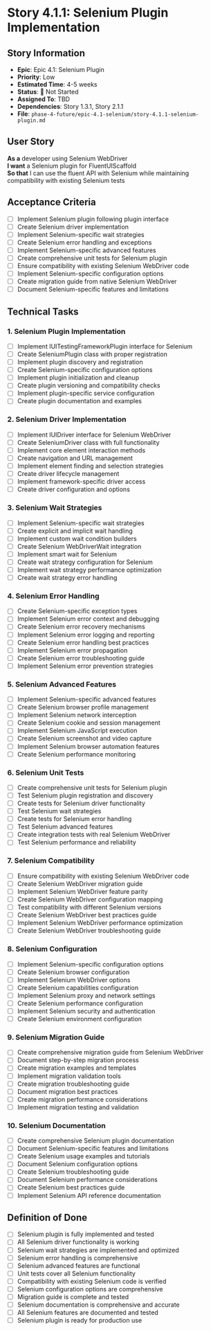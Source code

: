 # Story 4.1.1: Selenium Plugin Implementation

## Story Information
- **Epic**: Epic 4.1: Selenium Plugin
- **Priority**: Low
- **Estimated Time**: 4-5 weeks
- **Status**: 🔴 Not Started
- **Assigned To**: TBD
- **Dependencies**: Story 1.3.1, Story 2.1.1
- **File**: `phase-4-future/epic-4.1-selenium/story-4.1.1-selenium-plugin.md`

## User Story

**As a** developer using Selenium WebDriver  
**I want** a Selenium plugin for FluentUIScaffold  
**So that** I can use the fluent API with Selenium while maintaining compatibility with existing Selenium tests

## Acceptance Criteria

- [ ] Implement Selenium plugin following plugin interface
- [ ] Create Selenium driver implementation
- [ ] Implement Selenium-specific wait strategies
- [ ] Create Selenium error handling and exceptions
- [ ] Implement Selenium-specific advanced features
- [ ] Create comprehensive unit tests for Selenium plugin
- [ ] Ensure compatibility with existing Selenium WebDriver code
- [ ] Implement Selenium-specific configuration options
- [ ] Create migration guide from native Selenium WebDriver
- [ ] Document Selenium-specific features and limitations

## Technical Tasks

### 1. Selenium Plugin Implementation
- [ ] Implement IUITestingFrameworkPlugin interface for Selenium
- [ ] Create SeleniumPlugin class with proper registration
- [ ] Implement plugin discovery and registration
- [ ] Create Selenium-specific configuration options
- [ ] Implement plugin initialization and cleanup
- [ ] Create plugin versioning and compatibility checks
- [ ] Implement plugin-specific service configuration
- [ ] Create plugin documentation and examples

### 2. Selenium Driver Implementation
- [ ] Implement IUIDriver interface for Selenium WebDriver
- [ ] Create SeleniumDriver class with full functionality
- [ ] Implement core element interaction methods
- [ ] Create navigation and URL management
- [ ] Implement element finding and selection strategies
- [ ] Create driver lifecycle management
- [ ] Implement framework-specific driver access
- [ ] Create driver configuration and options

### 3. Selenium Wait Strategies
- [ ] Implement Selenium-specific wait strategies
- [ ] Create explicit and implicit wait handling
- [ ] Implement custom wait condition builders
- [ ] Create Selenium WebDriverWait integration
- [ ] Implement smart wait for Selenium
- [ ] Create wait strategy configuration for Selenium
- [ ] Implement wait strategy performance optimization
- [ ] Create wait strategy error handling

### 4. Selenium Error Handling
- [ ] Create Selenium-specific exception types
- [ ] Implement Selenium error context and debugging
- [ ] Create Selenium error recovery mechanisms
- [ ] Implement Selenium error logging and reporting
- [ ] Create Selenium error handling best practices
- [ ] Implement Selenium error propagation
- [ ] Create Selenium error troubleshooting guide
- [ ] Implement Selenium error prevention strategies

### 5. Selenium Advanced Features
- [ ] Implement Selenium-specific advanced features
- [ ] Create Selenium browser profile management
- [ ] Implement Selenium network interception
- [ ] Create Selenium cookie and session management
- [ ] Implement Selenium JavaScript execution
- [ ] Create Selenium screenshot and video capture
- [ ] Implement Selenium browser automation features
- [ ] Create Selenium performance monitoring

### 6. Selenium Unit Tests
- [ ] Create comprehensive unit tests for Selenium plugin
- [ ] Test Selenium plugin registration and discovery
- [ ] Create tests for Selenium driver functionality
- [ ] Test Selenium wait strategies
- [ ] Create tests for Selenium error handling
- [ ] Test Selenium advanced features
- [ ] Create integration tests with real Selenium WebDriver
- [ ] Test Selenium performance and reliability

### 7. Selenium Compatibility
- [ ] Ensure compatibility with existing Selenium WebDriver code
- [ ] Create Selenium WebDriver migration guide
- [ ] Implement Selenium WebDriver feature parity
- [ ] Create Selenium WebDriver configuration mapping
- [ ] Test compatibility with different Selenium versions
- [ ] Create Selenium WebDriver best practices guide
- [ ] Implement Selenium WebDriver performance optimization
- [ ] Create Selenium WebDriver troubleshooting guide

### 8. Selenium Configuration
- [ ] Implement Selenium-specific configuration options
- [ ] Create Selenium browser configuration
- [ ] Implement Selenium WebDriver options
- [ ] Create Selenium capabilities configuration
- [ ] Implement Selenium proxy and network settings
- [ ] Create Selenium performance configuration
- [ ] Implement Selenium security and authentication
- [ ] Create Selenium environment configuration

### 9. Selenium Migration Guide
- [ ] Create comprehensive migration guide from Selenium WebDriver
- [ ] Document step-by-step migration process
- [ ] Create migration examples and templates
- [ ] Implement migration validation tools
- [ ] Create migration troubleshooting guide
- [ ] Document migration best practices
- [ ] Create migration performance considerations
- [ ] Implement migration testing and validation

### 10. Selenium Documentation
- [ ] Create comprehensive Selenium plugin documentation
- [ ] Document Selenium-specific features and limitations
- [ ] Create Selenium usage examples and tutorials
- [ ] Document Selenium configuration options
- [ ] Create Selenium troubleshooting guide
- [ ] Document Selenium performance considerations
- [ ] Create Selenium best practices guide
- [ ] Implement Selenium API reference documentation

## Definition of Done

- [ ] Selenium plugin is fully implemented and tested
- [ ] All Selenium driver functionality is working
- [ ] Selenium wait strategies are implemented and optimized
- [ ] Selenium error handling is comprehensive
- [ ] Selenium advanced features are functional
- [ ] Unit tests cover all Selenium functionality
- [ ] Compatibility with existing Selenium code is verified
- [ ] Selenium configuration options are comprehensive
- [ ] Migration guide is complete and tested
- [ ] Selenium documentation is comprehensive and accurate
- [ ] All Selenium features are documented and tested
- [ ] Selenium plugin is ready for production use 